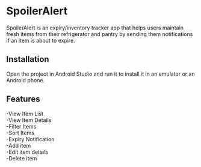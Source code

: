 # SpoilerAlert


SpoilerAlert is an expiry/inventory tracker app that helps users maintain fresh items from their refrigerator and pantry by sending them notifications if an item is about to expire.

## Installation

Open the project in Android Studio and run it to install it in an emulator or an Android phone.

## Features
-View Item List\
-View Item Details\
-Filter Items\
-Sort Items\
-Expiry Notification\
-Add item\
-Edit item details\
-Delete item
